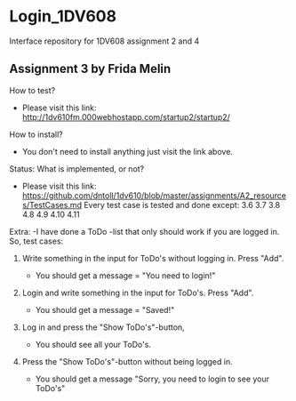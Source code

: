 # Login_1DV608
Interface repository for 1DV608 assignment 2 and 4

Assignment 3 by Frida Melin
---------------------------

How to test?
- Please visit this link: http://1dv610fm.000webhostapp.com/startup2/startup2/

How to install?
- You don't need to install anything just visit the link above. 

Status: What is implemented, or not? 
- Please visit this link: https://github.com/dntoll/1dv610/blob/master/assignments/A2_resources/TestCases.md
Every test case is tested and done except:
3.6
3.7
3.8
4.8
4.9
4.10
4.11

Extra:
-I have done a ToDo -list that only should work if you are logged in. 
So, test cases:

1. Write something in the input for ToDo's without logging in. Press "Add".
    - You should get a message = "You need to login!"

2. Login and write something in the input for ToDo's. Press "Add".
    - You should get a message = "Saved!"
    
3. Log in and press the "Show ToDo's"-button, 
    - You should see all your ToDo's. 

4. Press the "Show ToDo's"-button without being logged in.
    - You should get a message "Sorry, you need to login to see your ToDo's"
